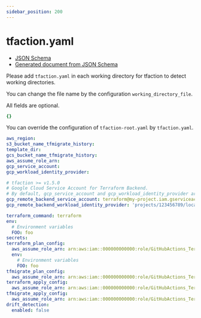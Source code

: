 ```yaml
---
sidebar_position: 200
---
```


# tfaction.yaml

* [JSON Schema](https://github.com/suzuki-shunsuke/tfaction/blob/main/schema/tfaction.json)
* [Generated document from JSON Schema](https://suzuki-shunsuke.github.io/tfaction/config/tfaction.html)

Please add `tfaction.yaml` in each working directory for tfaction to detect working directories.

You can change the file name by the configuration `working_directory_file`.

All fields are optional.

```yaml
{}
```

You can override the configuration of `tfaction-root.yaml` by `tfaction.yaml`.

```yaml
aws_region:
s3_bucket_name_tfmigrate_history:
template_dir:
gcs_bucket_name_tfmigrate_history:
aws_assume_role_arn:
gcp_service_account:
gcp_workload_identity_provider:

# tfaction >= v1.5.0
# Google Cloud Service Account for Terraform Backend.
# By default, gcp_service_account and gcp_workload_identity_provider are used.
gcp_remote_backend_service_account: terraform@my-project.iam.gserviceaccount.com
gcp_remote_backend_workload_identity_provider: 'projects/123456789/locations/global/workloadIdentityPools/my-pool/providers/my-provider'

terraform_command: terraform
env:
  # Environment variables
  FOO: foo
secrets:
terraform_plan_config:
  aws_assume_role_arn: arn:aws:iam::000000000000:role/GitHubActions_Terraform_AWS_terraform_plan
  env:
    # Environment variables
    FOO: foo
tfmigrate_plan_config:
  aws_assume_role_arn: arn:aws:iam::000000000000:role/GitHubActions_Terraform_AWS_tfmigrate_plan
terraform_apply_config:
  aws_assume_role_arn: arn:aws:iam::000000000000:role/GitHubActions_Terraform_AWS_terraform_apply
tfmigrate_apply_config:
  aws_assume_role_arn: arn:aws:iam::000000000000:role/GitHubActions_Terraform_AWS_tfmigrate_apply
drift_detection:
  enabled: false
```
